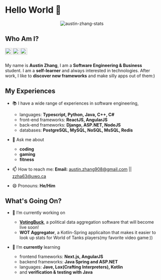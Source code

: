 # Hello World 👋

<p align="center"> <img src="https://github-readme-stats.vercel.app/api?username=Austin6868&show_icons=true&theme=monokai" alt="austin-zhang-stats" />

## Who Am I?
<!-- **Austin6868/Austin6868** is a ✨ _special_ ✨ repository because its `README.md` (this file) appears on your GitHub profile. -->
<a href="https://www.instagram.com/austin_zhang98/">
  <img align="left" alt="Austin's Instagram" width="22px" src="https://raw.githubusercontent.com/hussainweb/hussainweb/main/icons/instagram.png" />
</a>
<a href="https://twitter.com/AustinZ34040587">
  <img align="left" alt="Austin Zhang | Twitter" width="22px" src="https://raw.githubusercontent.com/peterthehan/peterthehan/master/assets/twitter.svg" />
</a>
<a href="https://www.linkedin.com/in/austinzhangsite/">
  <img align="left" alt="Austin's LinkedIn" width="22px" src="https://raw.githubusercontent.com/peterthehan/peterthehan/master/assets/linkedin.svg" />
</a>

<br/>
<br/>
<!-- Here are some ideas to get you started: -->

My name is **Austin Zhang**, I am a **Software Engineering & Business** student. I am a **self-learner** and always interested in technologies. After work, I like to **discover new frameworks** and make silly apps out of them:)

## My Experiences
  
- 📚 I have a wide range of experiences in software engineering, 
  * languages: **Typescript, Python, Java, C++, C#**
  * front-end frameworks: **ReactJS, AngularJS**
  * back-end frameworks: **Django, ASP.NET, NodeJS**
  * databases: **PostgreSQL, MySQL, NoSQL, MsSQL, Redis**
  
- 💬 Ask me about
  *  **coding**
  *  **gaming**
  *  **fitness**
- 📫 How to reach me: **Email:** austin.zhang908@gmail.com || zzha63@uwo.ca
  
- 😄 Pronouns: **He/Him**

## What's Going On?
- 🔭 I’m currently working on 
  * **[VotingBuck](https://votingbuck.com/)**, a political data aggregation software that will become live soon!
  * **WOT Aggregator**, a Kotlin-Spring applicaiton that makes it easier to look up stats for World of Tanks players(my favorite video game:))
  
- 🌱 I’m **currently** learning
  * frontend frameworks: **Next.js, AngularJS**
  * backend frameworks: **Java Spring and ASP.NET**
  * languages: **Jave, Lox(Crafting Interpreters), Kotlin** 
  * and **verification & testing with Java**


